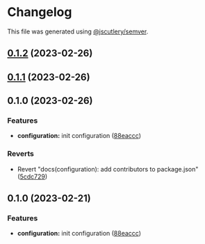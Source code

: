 # Changelog

This file was generated using [@jscutlery/semver](https://github.com/jscutlery/semver).

## [0.1.2](https://github.com/Weichwarenprojekt/core/compare/@weichwarenprojekt/configuration-0.1.1...@weichwarenprojekt/configuration-0.1.2) (2023-02-26)

## [0.1.1](https://github.com/Weichwarenprojekt/core/compare/@weichwarenprojekt/configuration-0.1.0...@weichwarenprojekt/configuration-0.1.1) (2023-02-26)

## 0.1.0 (2023-02-26)


### Features

* **configuration:** init configuration ([88eaccc](https://github.com/Weichwarenprojekt/core/commit/88eaccc20c67d35f53bacd9d3860ae5f3d7ef37d))


### Reverts

* Revert "docs(configuration): add contributors to package.json" ([5cdc729](https://github.com/Weichwarenprojekt/core/commit/5cdc729a69c7b2a5f6e2bedb74a5061154980cc8))

## 0.1.0 (2023-02-21)


### Features

* **configuration:** init configuration ([88eaccc](https://github.com/Weichwarenprojekt/core/commit/88eaccc20c67d35f53bacd9d3860ae5f3d7ef37d))
